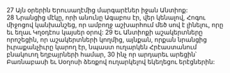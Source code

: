 27 Այն օրերին Երուսաղէմից մարգարէներ իջան Անտիոք: 28 Նրանցից մէկը, որի անունը Ագաբոս էր, վեր կենալով, Հոգու միջոցով կանխանշեց, որ ամբողջ աշխարհում մեծ սով է լինելու, որը եւ եղաւ Կղօդէոս կայսեր օրով: 29 Եւ Անտիոքի աշակերտները որոշեցին, որ աշակերտների կողմից, այնքան, որքան նրանցից իւրաքանչիւրը կարող էր, նպաստ ուղարկեն Հրէաստանում բնակուող եղբայրների համար, 30 ինչ որ արդարեւ արեցին՝ Բառնաբասի եւ Սօղոսի ձեռքով ուղարկելով եկեղեցու երէցներին:
